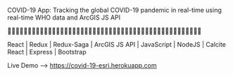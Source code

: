 COVID-19 App: Tracking the global COVID-19 pandemic in real-time using real-time WHO data and ArcGIS JS API

🦠🦠🦠🦠🦠🦠🦠🦠🦠🦠🦠🦠🦠🦠🦠🦠🦠🦠🦠🦠🦠🦠🦠🦠🦠🦠🦠🦠🦠🦠🦠🦠🦠🦠🦠🦠🦠🦠🦠🦠🦠🦠🦠🦠🦠🦠🦠🦠

React | Redux | Redux-Saga | ArcGIS JS API | JavaScript | NodeJS | Calcite React | Express | Bootstrap

Live Demo --> https://covid-19-esri.herokuapp.com
